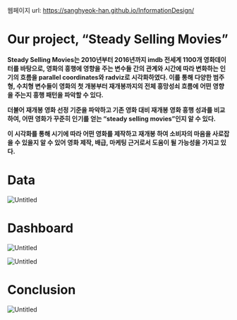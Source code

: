 웹페이지 url: https://sanghyeok-han.github.io/InformationDesign/

# Our project, “Steady Selling Movies”

**Steady Selling Movies는 2010년부터 2016년까지 imdb 전세계 1100개 영화데이터를 바탕으로, 영화의 흥행에 영향을 주는 변수들 간의 관계와 시간에 따라 변화하는 인기의 흐름을 parallel coordinates와 radviz로 시각화하였다. 이를 통해 다양한 범주형, 수치형 변수들이 영화의 첫 개봉부터 재개봉까지의 전체 흥망성쇠 흐름에 어떤 영향을 주는지 흥행 패턴을 파악할 수 있다.**

**더불어 재개봉 영화 선정 기준을 파악하고 기존 영화 대비 재개봉 영화 흥행 성과를 비교하여, 어떤 영화가 꾸준히 인기를 얻는 “steady selling movies”인지 알 수 있다.**

**이 시각화를 통해 시기에 따라 어떤 영화를 제작하고 재개봉 하여 소비자의 마음을 사로잡을 수 있을지 알 수 있어 영화 제작, 배급, 마케팅 근거로서 도움이 될 가능성을 가지고 있다.**

# Data

![Untitled](https://raw.githubusercontent.com/sanghyeok-han/InformationDesign/main/images/1.png)

# Dashboard

![Untitled](https://raw.githubusercontent.com/sanghyeok-han/InformationDesign/main/images/2.png)

![Untitled](https://raw.githubusercontent.com/sanghyeok-han/InformationDesign/main/images/3.png)

# Conclusion

![Untitled](https://raw.githubusercontent.com/sanghyeok-han/InformationDesign/main/images/4.png)

